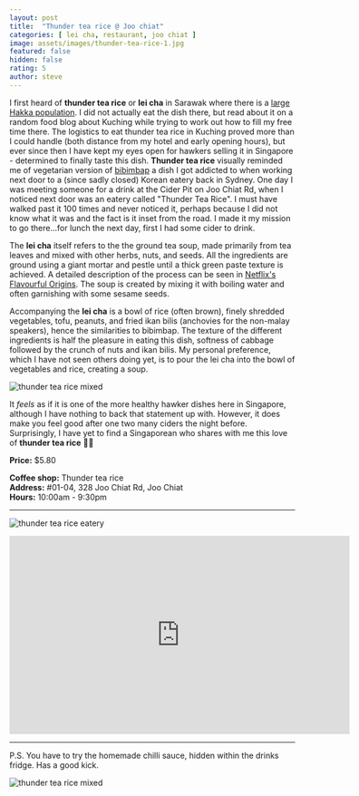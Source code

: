 ```yaml
---
layout: post
title:  "Thunder tea rice @ Joo chiat"
categories: [ lei cha, restaurant, joo chiat ]
image: assets/images/thunder-tea-rice-1.jpg
featured: false
hidden: false
rating: 5
author: steve
---
```


I first heard of **thunder tea rice** or **lei cha** in Sarawak where there is a [large Hakka population](https://www.theborneopost.com/2013/04/12/research-being-done-on-history-of-hakkas/). I did not actually eat the dish there, but read about it on a random food blog about Kuching while trying to work out how to fill my free time there. The logistics to eat thunder tea rice in Kuching proved more than I could handle (both distance from my hotel and early opening hours), but ever since then I have kept my eyes open for hawkers selling it in Singapore - determined to finally taste this dish. **Thunder tea rice** visually reminded me of vegetarian version of [bibimbap](https://en.wikipedia.org/wiki/Bibimbap) a dish I got addicted to when working next door to a (since sadly closed) Korean eatery back in Sydney. One day I was meeting someone for a drink at the Cider Pit on Joo Chiat Rd, when I noticed next door was an eatery called "Thunder Tea Rice". I must have walked past it 100 times and never noticed it, perhaps because I did not know what it was and the fact is it inset from the road. I made it my mission to go there...for lunch the next day, first I had some cider to drink.

The **lei cha** itself refers to the the ground tea soup, made primarily from tea leaves and mixed with other herbs, nuts, and seeds. All the ingredients are ground using a giant mortar and pestle until a thick green paste texture is achieved. A detailed description of the process can be seen in [Netflix's Flavourful Origins](https://www.netflix.com/sg/title/80991060). The soup is created by mixing it with boiling water and often garnishing with some sesame seeds.

Accompanying the **lei cha** is a bowl of rice (often brown), finely shredded vegetables, tofu, peanuts, and fried ikan bilis (anchovies for the non-malay speakers), hence the similarities to bibimbap. The texture of the different ingredients is half the pleasure in eating this dish, softness of cabbage followed by the crunch of nuts and ikan bilis. My personal preference, which I have not seen others doing yet, is to pour the lei cha into the bowl of vegetables and rice, creating a soup. 

![thunder tea rice mixed]({{site.baseurl}}/assets/images/thunder-tea-rice-3.jpeg)

It _feels_ as if it is one of the more healthy hawker dishes here in Singapore, although I have nothing to back that statement up with. However, it does make you feel good after one two many ciders the night before. Surprisingly, I have yet to find a Singaporean who shares with me this love of **thunder tea rice** 🤷‍♂

**Price:** $5.80

**Coffee shop:** Thunder tea rice  
**Address:** #01-04, 328 Joo Chiat Rd, Joo Chiat  
**Hours:** 10:00am - 9:30pm  

***  

![thunder tea rice eatery]({{site.baseurl}}/assets/images/thunder-tea-rice-2.jpg "Thunder Tea Rice eatery")

<iframe src="https://www.google.com/maps/embed?pb=!1m18!1m12!1m3!1d3988.776984832445!2d103.90033531421253!3d1.3090789990452147!2m3!1f0!2f0!3f0!3m2!1i1024!2i768!4f13.1!3m3!1m2!1s0x31da18129bfb0fed%3A0xea69d1a7302db661!2sThunder%20Tea%20Rice!5e0!3m2!1sen!2ssg!4v1569311837357!5m2!1sen!2ssg" width="600" height="350" frameborder="0" style="border:0;" allowfullscreen=""></iframe>

***  

P.S. You have to try the homemade chilli sauce, hidden within the drinks fridge. Has a good kick.  

![thunder tea rice mixed]({{site.baseurl}}/assets/images/thunder-tea-rice-4.jpeg "Thunder Tea Rice mixed")